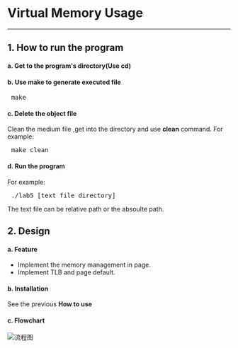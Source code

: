 # Virtual Memory Usage
--------------------------
##  1. How to run the program
#### a. Get to the program's directory(Use cd)
#### b. Use make to generate executed file
<pre> make </pre>

#### c. Delete the object file
Clean the medium file ,get into the directory and use <b>clean</b> command.
For example: 
<pre> make clean</pre>

#### d. Run the program
For example:
<pre> ./lab5 [text file directory]</pre>
The text file can be relative path or the absoulte path.

## 2. Design
#### a. Feature
- Implement the memory management in page.
- Implement TLB and page default.
#### b. Installation
See the previous <b>How to use</b>

#### c. Flowchart
![流程图]()
